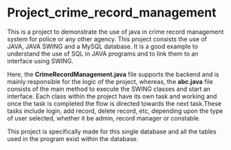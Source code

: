 # Project_crime_record_management
This is a project to demonstrate the use of java in crime record management system for police or any other agency. This project consists the use of JAVA, JAVA SWING and a MySQL database. It is a good example to understand the use of SQL in JAVA programs and to link them to an interface using SWING.

Here, the **CrimeRecordManagement.java** file supports the backend and is mainly responsible for the logic of the project, whereas, the **abc.java** file consists of the main method to execute the SWING classes and start an interface. Each class within the project have its own task and working and once the task is completed the flow is directed towards the next task.These tasks include login, add record, delete record, etc, depending upon the type of user selected, whether it be admin, record manager or constable.

This project is specifically made for this single database and all the tables used in the program exist within the database. 
